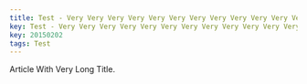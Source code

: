 ```yaml
---
title: Test - Very Very Very Very Very Very Very Very Very Very Very Very Very Extremely Completely Extraordinary Long Long Long Long Title
key: Test - Very Very Very Very Very Very Very Very Very Very Very Very Very Extremely Completely Extraordinary Long Long Long Long Title
key: 20150202
tags: Test
---
```


Article With Very Long Title.
